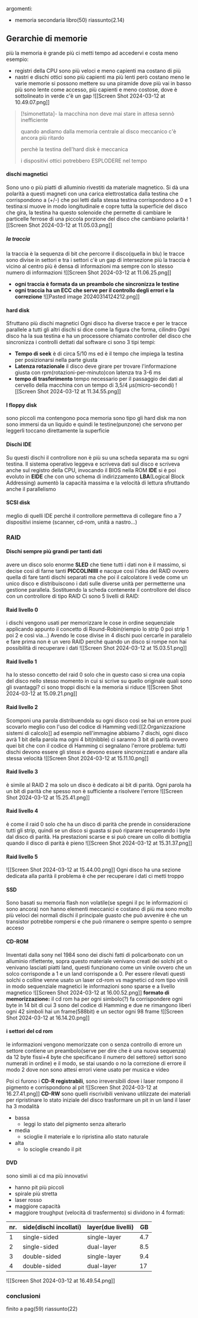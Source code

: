 argomenti:
- memoria secondaria
libro(50)
riassunto(2.14)
## Gerarchie di memorie
più la memoria è grande più ci metti tempo ad accedervi  e costa meno
esempio:
- registri della CPU sono più veloci e meno capienti ma costano di più
- nastri e dischi ottici sono più capienti ma più lenti però costano meno
le varie memorie si possono mettere su una piramide dove più vai in basso più sono lente come accesso, più capienti e meno costose, dove è sottolineato in verde c'è un gap 
![[Screen Shot 2024-03-12 at 10.49.07.png]]
>[!simonettata]-
>la macchina non deve mai stare in attesa sennò inefficiente
>
>quando andiamo dalla memoria centrale al disco meccanico c'è ancora più ritardo
>
>perchè la testina dell'hard disk è meccanica
>
>i dispositivi ottici potrebbero ESPLODERE nel tempo
>
#### dischi magnetici
Sono uno o più piatti di alluminio rivestiti da materiale magnetico.
Si dà una polarità a questi magneti con una carica elettrostatica dalla testina che corrispondono a (+/-) che poi letti dalla stessa testina corrispondono a  0 e 1
testina:si muove in modo longitudinale e copre tutta la superficie del disco che gira, la testina ha questo solenoide che permette di cambiare le particelle ferrose di una piccola porzione del disco che cambiano polarità
![[Screen Shot 2024-03-12 at 11.05.03.png]]
##### la traccia
la traccia è la sequenza di bit che percorre il disco(quella in blu)
le tracce sono divise in settori e tra i settori c'è un gap di intersezione
più la traccia è vicino al centro più è densa di informazioni ma sempre con lo stesso numero di informazioni
![[Screen Shot 2024-03-12 at 11.06.25.png]]  


- **ogni traccia è formata da un preambolo che sincronizza le testine**
- **ogni traccia ha un ECC che serve per il controllo degli errori e la correzione**
![[Pasted image 20240314124212.png]]
#### hard disk
Sfruttano più dischi magnetici
Ogni disco ha diverse tracce e per le tracce parallele a tutti gli altri dischi si dice come la figura che forma, cilindro 
Ogni disco ha la sua testina e ha un processore chiamato controller del disco che sincronizza i controlli dettati dal software
ci sono 3 tipi tempi:
- **Tempo di seek** è di circa 5/10 ms ed è il tempo che impiega la testina per posizionarsi nella parte giusta
- **Latenza rotazionale** il disco deve girare per trovare l'informazione giusta con rpm(rotazioni-per-minuto)con latenza tra 3-6 ms
- **tempo di trasferimento** tempo necessario per il passaggio dei dati al cervello della macchina con un tempo di 3,5/4 µs(micro-secondi)
![[Screen Shot 2024-03-12 at 11.34.55.png]]

#### I floppy disk
sono piccoli ma contengono poca memoria 
sono tipo gli hard disk ma non sono immersi da un liquido e quindi le testine(punzone) che servono per leggerli toccano direttamente la superficie 

#### Dischi IDE
Su questi dischi il controllore non è più su una scheda separata ma su ogni testina.
Il sistema operativo leggeva e scriveva dati sul disco e scriveva anche sul registro della CPU, invocando il BIOS nella ROM
**IDE** si è poi evoluto in **EIDE** che con uno schema di indirizzamento **LBA**(Logical Block Addressing) aumentò la capacità massima e la velocità di lettura sfruttando anche il parallelismo
#### SCSI disk
meglio di quelli IDE perché il controllore permetteva di collegare fino a 7 dispositivi insieme
(scanner, cd-rom, unità a nastro...)

### RAID

#### Dischi sempre più grandi per tanti dati
avere un disco solo enorme **SLED** che tiene tutti i dati non è il massimo,  si decise così di farne tanti **PICCOLINIIII**
e nacque così l'idea del RAID ovvero quella di fare tanti dischi separati ma che poi il calcolatore li vede come un unico disco e distribuiscono i dati sulle diverse unità per permetterne una gestione parallela.
Sostituendo la scheda contenente il controllore del disco con un controllore di tipo RAID
Ci sono 5 livelli di RAID:
#### Raid livello 0
i dischi vengono usati per memorizzare le cose in ordine sequenziale applicando appunto il concetto di Round-Robin(riempio lo strip 0 poi strip 1 poi 2 e così via...)
Avendo le cose divise in 4 dischi puoi cercarle in parallelo e fare prima
non è un vero RAID perché quando un disco si rompe non hai possibilità di recuperare i dati
![[Screen Shot 2024-03-12 at 15.03.51.png]]

#### Raid livello 1
ha lo stesso concetto del raid 0 solo che in questo caso si crea una copia del disco nello stesso momento in cui si scrive su quello originale
quali sono gli svantaggi? ci sono troppi dischi e la memoria si riduce
![[Screen Shot 2024-03-12 at 15.09.21.png]]
#### Raid livello 2 
Scomponi una parola distribuendola su ogni disco così se hai un errore puoi scovarlo meglio con l'uso del codice di Hamming vedi:[[2.Organizzazione sistemi di calcolo]]
ad esempio nell'immagine abbiamo 7 dischi,
ogni disco avrà 1 bit della parola ma ogni 4 bit(nibble) ci saranno 3 bit di parità ovvero quei bit che con il codice di Hamming ci segnalano l'errore
problema: tutti dischi devono essere gli stessi e devono essere sincronizzati e andare alla stessa velocità
![[Screen Shot 2024-03-12 at 15.11.10.png]]
#### Raid livello 3
è simile al RAID 2 ma solo un disco è dedicato ai bit di parità.
Ogni parola ha un bit di parità che spesso non è sufficiente a risolvere l'errore
![[Screen Shot 2024-03-12 at 15.25.41.png]]
#### Raid livello 4
è come il raid 0 solo che ha un disco di parità che prende in considerazione tutti gli strip, quindi se un disco si guasta si può riparare recuperando i byte dal disco di parità.
Ha prestazioni scarse e si può creare un collo di bottiglia quando il disco di parità è pieno
![[Screen Shot 2024-03-12 at 15.31.37.png]]
#### Raid livello 5
![[Screen Shot 2024-03-12 at 15.44.00.png]]
Ogni disco ha una sezione dedicata alla parità
il problema è che per recuperare i dati ci metti troppo

#### SSD
Sono basati su memoria flash non volatile(se spegni il pc le informazioni ci sono ancora)
non hanno elementi meccanici e costano di più ma sono molto più veloci dei normali dischi
il principale guasto che può avvenire è che un transistor potrebbe rompersi e che può rimanere o sempre spento o sempre acceso

#### CD-ROM
Inventati dalla sony nel 1984
sono dei dischi fatti di policarbonato con un alluminio riflettente, sopra questo materiale venivano creati dei solchi pit o venivano lasciati piatti land, questi funzionano come un vinile ovvero che un solco corrisponde a 1 e un land corrisponde a 0.
Per essere rilevati questi solchi o colline venne usato un laser
cd-rom vs magnetici 
cd rom tipo vinili in modo sequenziale 
magnetici le informazioni sono sparse e a livello magnetico
![[Screen Shot 2024-03-12 at 16.00.52.png]]
**formato di memorizzazione:**
il cd rom ha per ogni simbolo(?) fa corrispondere ogni byte in  14 bit di cui 3 sono del codice di Hamming e due ne rimangono liberi
ogni 42 simboli hai un frame(588bit)
e un sector ogni 98 frame
![[Screen Shot 2024-03-12 at 16.14.20.png]]
#### i settori del cd rom
le informazioni vengono memorizzate con o senza controllo di errore
un settore contiene
un preambolo(serve per dire che è una nuova sequenza) da 12 byte fissi+4 byte che specificano il numero del settore(i settori sono numerati in ordine)
e il modo, se stai usando o no la correzione di errore
il modo 2 dove non sono attesi errori viene usato per musica e video

Poi ci furono i **CD-R registrabili**, sono irreversibili dove i laser rompono il pigmento e corrispondono al pit
![[Screen Shot 2024-03-12 at 16.27.41.png]]
**CD-RW** sono quelli riscrivibili
venivano utilizzate dei materiali per ripristinare lo stato iniziale del disco trasformare un pit in un land
il laser ha 3 modalità
- bassa
	- leggi lo stato del pigmento senza alterarlo
- media
	- scioglie il materiale e lo ripristina allo stato naturale
- alta
	- lo scioglie creando il pit


#### DVD
sono simili ai cd ma più innovativi
- hanno pit più piccoli
- spirale più stretta
- laser rosso
- maggiore capacità
- maggiore troughput (velocità di trasfermento)
si dividono in 4 formati:

| nr. | side(dischi incollati) | layer(due livelli) | GB  |
| --- | ---------------------- | ------------------ | --- |
| 1   | single-sided           | single-layer       | 4.7 |
| 2   | single-sided           | dual-layer         | 8.5 |
| 3   | double-sided           | single-layer       | 9.4 |
| 4   | double-sided           | dual-layer         | 17  |
![[Screen Shot 2024-03-12 at 16.49.54.png]]
### conclusioni
finito a 
pag(59)
riassunto(22)


